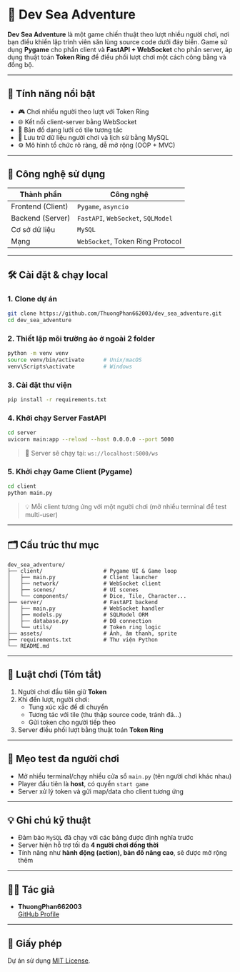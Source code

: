# 🐙 Dev Sea Adventure

**Dev Sea Adventure** là một game chiến thuật theo lượt nhiều người chơi, nơi bạn điều khiển lập trình viên săn lùng source code dưới đáy biển. Game sử dụng **Pygame** cho phần client và **FastAPI + WebSocket** cho phần server, áp dụng thuật toán **Token Ring** để điều phối lượt chơi một cách công bằng và đồng bộ.

---

## 🚀 Tính năng nổi bật

- 🎮 Chơi nhiều người theo lượt với Token Ring
- 🌐 Kết nối client-server bằng WebSocket
- 🧠 Bản đồ dạng lưới có tile tương tác
- 💾 Lưu trữ dữ liệu người chơi và lịch sử bằng MySQL
- ⚙️ Mô hình tổ chức rõ ràng, dễ mở rộng (OOP + MVC)

---

## 🧩 Công nghệ sử dụng

| Thành phần        | Công nghệ                          |
| ----------------- | ---------------------------------- |
| Frontend (Client) | `Pygame`, `asyncio`                |
| Backend (Server)  | `FastAPI`, `WebSocket`, `SQLModel` |
| Cơ sở dữ liệu     | `MySQL`                            |
| Mạng              | `WebSocket`, Token Ring Protocol   |

---

## 🛠️ Cài đặt & chạy local

### 1. Clone dự án

```bash
git clone https://github.com/ThuongPhan662003/dev_sea_adventure.git
cd dev_sea_adventure
```

### 2. Thiết lập môi trường ảo ở ngoài 2 folder

```bash
python -m venv venv
source venv/bin/activate      # Unix/macOS
venv\Scripts\activate         # Windows
```

### 3. Cài đặt thư viện

```bash
pip install -r requirements.txt
```

### 4. Khởi chạy Server FastAPI

```bash
cd server
uvicorn main:app --reload --host 0.0.0.0 --port 5000
```

> 🔧 Server sẽ chạy tại: `ws://localhost:5000/ws`

### 5. Khởi chạy Game Client (Pygame)

```bash
cd client
python main.py
```

> 💡 Mỗi client tương ứng với một người chơi (mở nhiều terminal để test multi-user)

---

## 🗂️ Cấu trúc thư mục

```
dev_sea_adventure/
├── client/                   # Pygame UI & Game loop
│   ├── main.py               # Client launcher
│   ├── network/              # WebSocket client
│   ├── scenes/               # UI scenes
│   └── components/           # Dice, Tile, Character...
├── server/                   # FastAPI backend
│   ├── main.py               # WebSocket handler
│   ├── models.py             # SQLModel ORM
│   ├── database.py           # DB connection
│   └── utils/                # Token ring logic
├── assets/                   # Ảnh, âm thanh, sprite
├── requirements.txt          # Thư viện Python
└── README.md
```

---

## 🔄 Luật chơi (Tóm tắt)

1. Người chơi đầu tiên giữ **Token**
2. Khi đến lượt, người chơi:
   - Tung xúc xắc để di chuyển
   - Tương tác với tile (thu thập source code, tránh đá…)
   - Gửi token cho người tiếp theo
3. Server điều phối lượt bằng thuật toán **Token Ring**

---

## 🧪 Mẹo test đa người chơi

- Mở nhiều terminal/chạy nhiều cửa sổ `main.py` (tên người chơi khác nhau)
- Player đầu tiên là **host**, có quyền `start game`
- Server xử lý token và gửi map/data cho client tương ứng

---

## 💡 Ghi chú kỹ thuật

- Đảm bảo `MySQL` đã chạy với các bảng được định nghĩa trước
- Server hiện hỗ trợ tối đa **4 người chơi đồng thời**
- Tính năng như **hành động (action), bản đồ nâng cao**, sẽ được mở rộng thêm

---

## 👨‍💻 Tác giả

- **ThuongPhan662003**  
  [GitHub Profile](https://github.com/ThuongPhan662003)

---

## 📜 Giấy phép

Dự án sử dụng [MIT License](LICENSE).
